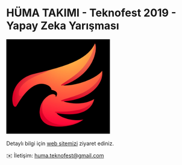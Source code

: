 # HÜMA TAKIMI - Teknofest 2019 - Yapay Zeka Yarışması
<img src="assets/images/huma.jpg"  height="250">

Detaylı bilgi için [web sitemizi](https://huma-teknofest.github.io/) ziyaret ediniz.

:envelope: İletişim: huma.teknofest@gmail.com
